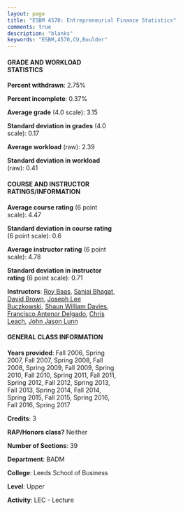 ```yaml
---
layout: page
title: "ESBM 4570: Entrepreneurial Finance Statistics"
comments: true
description: "blanks"
keywords: "ESBM,4570,CU,Boulder"
---
```

<head>
<script src="https://ajax.googleapis.com/ajax/libs/jquery/2.1.3/jquery.min.js"></script>
<script src="https://dl.dropboxusercontent.com/s/pc42nxpaw1ea4o9/highcharts.js?dl=0"></script>
<!-- <script src="../assets/js/highcharts.js"></script> -->
<style type="text/css">@font-face {
	font-family: "Bebas Neue";
	src: url(https://www.filehosting.org/file/details/544349/BebasNeue Regular.otf) format("opentype");
	}
	h1.Bebas { 
		font-family: "Bebas Neue", Verdana, Tahoma;
	}
</style>
</head>
<body>
	<div id="container" style="float: right; width: 45%; height: 88%; margin-left: 2.5%; margin-right: 2.5%;"></div>
	<script language="JavaScript">
		$(document).ready(function() {
		var chart = {type: 'column'};
		var title = {text: 'Grade Distribution'};
		var xAxis = {categories: ['A','B','C','D','F'],crosshair: true};
		var yAxis = {min: 0,title: {text: 'Percentage'}};
		var tooltip = {headerFormat: '<center><b><span style="font-size:20px">{point.key}</span></b></center>',
		               pointFormat: '<td style="padding:0"><b>{point.y:.1f}%</b></td>',
		               footerFormat: '</table>',shared: true,useHTML: true};
		var plotOptions = {column: {pointPadding: 0.0,borderWidth: 0}};  
		var credits = {enabled: false};var series= [{name: 'Percent',data: [33.16,51.91,13.05,1.07,0.81,]}];
		var json = {};
		json.chart = chart;
		json.title = title;
		json.tooltip = tooltip;
		json.xAxis = xAxis;
		json.yAxis = yAxis;  
		json.series = series;
		json.plotOptions = plotOptions;  
		json.credits = credits;
		$('#container').highcharts(json);
	});
	</script>
</body>
			   
#### GRADE AND WORKLOAD STATISTICS

**Percent withdrawn**: 2.75%

**Percent incomplete**: 0.37%

**Average grade** (4.0 scale): 3.15

**Standard deviation in grades** (4.0 scale): 0.17

**Average workload** (raw): 2.39

**Standard deviation in workload** (raw): 0.41

#### COURSE AND INSTRUCTOR RATINGS/INFORMATION

**Average course rating** (6 point scale): 4.47

**Standard deviation in course rating** (6 point scale): 0.6

**Average instructor rating** (6 point scale): 4.78

**Standard deviation in instructor rating** (6 point scale): 0.71

**Instructors**: <a href='../../instructors/Roy_Baas'>Roy Baas</a>, <a href='../../instructors/Sanjai_Bhagat'>Sanjai Bhagat</a>, <a href='../../instructors/David_Brown'>David Brown</a>, <a href='../../instructors/Joseph_Lee_Buczkowski'>Joseph Lee Buczkowski</a>, <a href='../../instructors/Shaun_William_Davies'>Shaun William Davies</a>, <a href='../../instructors/Francisco_Antenor_Delgado'>Francisco Antenor Delgado</a>, <a href='../../instructors/Chris_Leach'>Chris Leach</a>, <a href='../../instructors/John_Jason_Lunn'>John Jason Lunn</a>

#### GENERAL CLASS INFORMATION

**Years provided**: Fall 2006, Spring 2007, Fall 2007, Spring 2008, Fall 2008, Spring 2009, Fall 2009, Spring 2010, Fall 2010, Spring 2011, Fall 2011, Spring 2012, Fall 2012, Spring 2013, Fall 2013, Spring 2014, Fall 2014, Spring 2015, Fall 2015, Spring 2016, Fall 2016, Spring 2017

**Credits**: 3

**RAP/Honors class?** Neither

**Number of Sections**: 39

**Department**: BADM

**College**: Leeds School of Business

**Level**: Upper

**Activity**: LEC - Lecture
